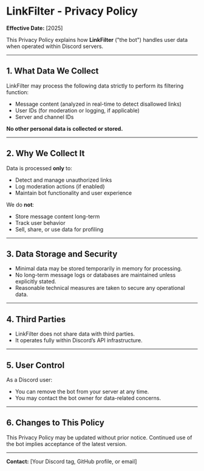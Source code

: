 # LinkFilter - Privacy Policy

**Effective Date:** [2025]

This Privacy Policy explains how **LinkFilter** ("the bot") handles user data when operated within Discord servers.

---

## 1. What Data We Collect

LinkFilter may process the following data strictly to perform its filtering function:

- Message content (analyzed in real-time to detect disallowed links)
- User IDs (for moderation or logging, if applicable)
- Server and channel IDs

**No other personal data is collected or stored.**

---

## 2. Why We Collect It

Data is processed **only** to:
- Detect and manage unauthorized links
- Log moderation actions (if enabled)
- Maintain bot functionality and user experience

We do **not**:
- Store message content long-term
- Track user behavior
- Sell, share, or use data for profiling

---

## 3. Data Storage and Security

- Minimal data may be stored temporarily in memory for processing.
- No long-term message logs or databases are maintained unless explicitly stated.
- Reasonable technical measures are taken to secure any operational data.

---

## 4. Third Parties

- LinkFilter does not share data with third parties.
- It operates fully within Discord’s API infrastructure.

---

## 5. User Control

As a Discord user:
- You can remove the bot from your server at any time.
- You may contact the bot owner for data-related concerns.

---

## 6. Changes to This Policy

This Privacy Policy may be updated without prior notice. Continued use of the bot implies acceptance of the latest version.

---

**Contact:** [Your Discord tag, GitHub profile, or email]

